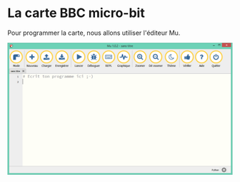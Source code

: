 # La carte BBC micro-bit

Pour programmer la carte, nous allons utiliser l'éditeur Mu.

![Caption for the picture.](images/editeur_mu.png)

